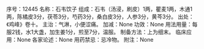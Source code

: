 序号：12445
名称：石韦饮子
组成：石韦（汤浸，刷皮）1两，瞿麦1两，木通1两，陈橘皮3分，茯苓3分，芍药3分，桑白皮3分，人参3分，黄芩3分。
出处：《鸡峰》卷十。
主治：气淋，小便涩痛。
加减：None
功效：None
用法用量：每服2钱，水1大盏，加生姜1分，煎至7分，温服。
制备方法：上为细末。
临床应用：None
各家论述：None
用药禁忌：忌冷物。
附注：None
